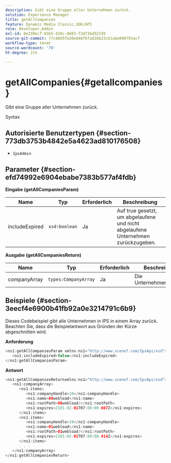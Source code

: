```yaml
---
description: Gibt eine Gruppe aller Unternehmen zurück.
solution: Experience Manager
title: getAllCompanies
feature: Dynamic Media Classic,SDK/API
role: Developer,Admin
exl-id: 0e339ecf-83b5-410c-8683-f3d73bd92339
source-git-commit: 77c88d5fe20e048f6fad2bb23cb1abe090793acf
workflow-type: tm+mt
source-wordcount: '70'
ht-degree: 21%

---
```


# getAllCompanies{#getallcompanies}

Gibt eine Gruppe aller Unternehmen zurück.

Syntax

## Autorisierte Benutzertypen {#section-773db3753b4842e5a4623ad810176508}

* `IpsAdmin`

## Parameter {#section-efd74992e6904ebabe7383b577af4fdb}

**Eingabe (getAllCompaniesParam)**

| Name | Typ | Erforderlich | Beschreibung |
|---|---|---|---|
| includeExpired | `xsd:boolean` | Ja | Auf true gesetzt, um abgelaufene und nicht abgelaufene Unternehmen zurückzugeben. |

**Ausgabe (getAllCompaniesReturn)**

| Name | Typ | Erforderlich | Beschreibung |
|---|---|---|---|
| companyArray | `types:CompanyArray` | Ja | Die Unternehmensvielfalt. |

## Beispiele {#section-3eecf4e6900b41fb92a0e3214791c6b9}

Dieses Codebeispiel gibt alle Unternehmen in IPS in einem Array zurück. Beachten Sie, dass die Beispielantwort aus Gründen der Kürze abgeschnitten wird.

**Anforderung**

```java
<ns1:getAllCompaniesParam xmlns:ns1="http://www.scene7.com/IpsApi/xsd">
   <ns1:includeExpired>false</ns1:includeExpired>
</ns1:getAllCompaniesParam>
```

**Antwort**

```java
<ns1:getAllCompaniesReturnxmlns:ns1="http://www.scene7.com/IpsApi/xsd">
   <ns1:companyArray>
      <ns1:items>
         <ns1:companyHandle>18</ns1:companyHandle>
         <ns1:name>00webload</ns1:name>
         <ns1:rootPath>00webload/</ns1:rootPath>
         <ns1:expires>2101-02-01T07:00:00.667Z</ns1:expires>
      </ns1:items>
      <ns1:items>
         <ns1:companyHandle>19</ns1:companyHandle>
         <ns1:name>01webload</ns1:name>
         <ns1:rootPath>01webload/</ns1:rootPath>
         <ns1:expires>2101-02-01T07:00:00.414Z</ns1:expires>
      </ns1:items>
      . . .
   </ns1:companyArray>
</ns1:getAllCompaniesReturn>
```
